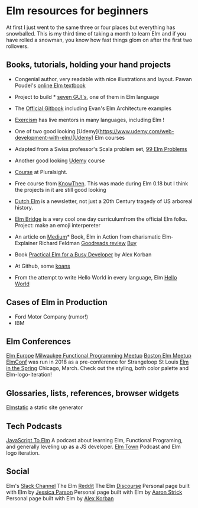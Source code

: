 # Elm resources for beginners
At first I just went to the same three or four places but everything has snowballed.   This is my third time of taking a month to learn Elm and if you have rolled a snowman, you know how fast things glom on after the first two rollovers.
## Books, tutorials, holding your hand projects

* Congenial author, very readable with nice illustrations and layout.  Pawan Poudel's [online Elm textbook](https://elmprogramming.com/)
* Project to build * [seven GUI's](https://eugenkiss.github.io/7guis/), one of them in Elm language

* The [Official Gitbook](https://guide.elm-lang.org/) including Evan's Elm Architecture examples
* [Exercism](https://exercism.io/tracks/elm) has live mentors in many languages, including Elm !
* One of two good looking [Udemy](https://www.udemy.com/web-development-with-elm/(Udemy) Elm courses
* Adapted from a Swiss professor's Scala problem set, [99 Elm Problems](https://johncrane.gitbooks.io/ninety-nine-elm-problems/content/)
* Another good looking [Udemy](https://www.udemy.com/learn-elm-functional-programming-and-make-22-gamemaker-games/) course
* [Course](https://www.pluralsight.com/courses/building-applications-with-elm) at Pluralsight.
* Free course from [KnowThen](https://courses.knowthen.com/p/elm-for-beginners).  This was made during Elm 0.18 but I think the projects in it are still good looking
* [Dutch Elm](http://www.elmweekly.nl) is a newsletter, not just a 20th Century tragedy of US arboreal history.
* [Elm Bridge](https://elmbridge.github.io/curriculum/)  is a very cool one day curriculumfrom the official Elm folks.  Project: make an emoji interpereter
* An article on [Medium](https://medium.com/@l.mugnaini/tutorial-how-to-recycle-in-elm-89b13b6c0bab)* Book, Elm in Action from charismatic Elm-Explainer Richard Feldman [Goodreads review](https://www.goodreads.com/book/show/31441704-elm-in-action)   [Buy](https://www.manning.com/books/elm-in-action)
* Book [Practical Elm for a Busy Developer](https://korban.net/elm/book/) by Alex Korban
* At Github, some [koans](https://github.com/robertjlooby/elm-koans)
* From the attempt to write Hello World in every language, Elm [Hello World](https://therenegadecoder.com/code/hello-world-in-elm/)
## Cases of Elm in Production
* Ford Motor Company (rumor!)
* IBM 

## Elm Conferences
[Elm Europe](https://twitter.com/elm_europe)
[Milwaukee Functional Programming Meetup](https://www.meetup.com/Milwaukee-Functional-Programming-User-Group/)
[Boston Elm Meetup](https://www.meetup.com/Boston-Elm/)
[ElmConf](https://twitter.com/elmconf) was run in 2018 as a pre-conference for Strangeloop St Louis
[Elm in the Spring](https://www.elminthespring.org/) Chicago, March.  Check out the styling, both color palette and Elm-logo-iteration!

## Glossaries, lists, references, browser widgets
[Elmstatic](https://korban.net/elm/elmstatic/) a static site generator
[](https://elm-lang.org/docs/syntax#comments)
[](https://package.elm-lang.org/packages/elm-lang/core/latest/Basics)
[](http://www.smoothterminal.com/articles/creating-html-elements-and-using-libraries-in-elm)
[](https://dennisreimann.de/articles/elm-tools-resources.html)
[](https://package.elm-lang.org/)
[](https://github.com/izdi/elm-cheat-sheet)
[](http://cs.lmu.edu/~ray/notes/introelm/)

## Tech Podcasts
[JavaScript To Elm](https://jstoelm.com/) A podcast about learning Elm, Functional Programing, and generally leveling up as a JS developer.
[Elm Town](https://elmtown.simplecast.fm/) Podcast and Elm logo iteration.
## Social
Elm's [Slack Channel](https://elmlang.slack.com)
The Elm [Reddit](https://www.reddit.com/r/elm/)
The Elm [Discourse](https://discourse.elm-lang.org/)
Personal page built with Elm by [Jessica Parson](https://www.verythorough.com/projects/elm-practice)
Personal page built with Elm by [Aaron Strick](http://aaronstrick.com/)
Personal page built with Elm by [Alex Korban](https://korban.net/)

